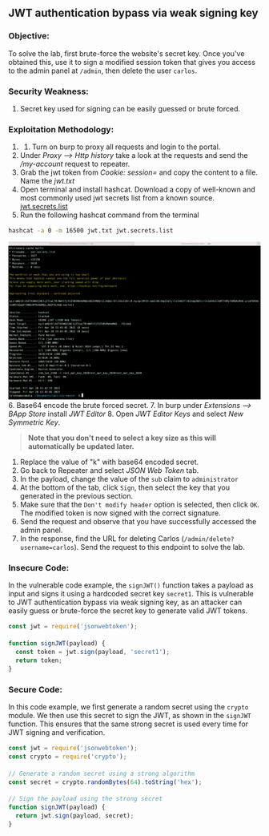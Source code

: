 
## JWT authentication bypass via weak signing key

### Objective:
To solve the lab, first brute-force the website's secret key. Once you've obtained this, use it to sign a modified session token that gives you access to the admin panel at `/admin`, then delete the user `carlos`.

### Security Weakness:
1. Secret key used for signing can be easily guessed or brute forced.

### Exploitation Methodology:
1. 1. Turn on burp to proxy all requests and login to the portal. 
2. Under *Proxy --> Http history* take a look at the requests and send the */my-account* request to repeater.
3. Grab the jwt token from *Cookie: session=* and copy the content to a file. Name the *jwt.txt*
4. Open terminal and install hashcat. Download a copy of well-known and most commonly used jwt secrets list from a known source. [jwt.secrets.list](https://raw.githubusercontent.com/wallarm/jwt-secrets/master/jwt.secrets.list)
5. Run the following hashcat command from the terminal
```bash
hashcat -a 0 -m 16500 jwt.txt jwt.secrets.list
```
![](./Images/a23b1981ba58a6f7e1da426b987108f7.png)
6. Base64 encode the brute forced secret. 
7. In burp under *Extensions --> BApp Store* install *JWT Editor*
8. Open *JWT Editor Keys* and select *New Symmetric Key*. 
> **Note that you don't need to select a key size as this will automatically be updated later.**
1. Replace the value of "k" with base64 encoded secret.
2. Go back to Repeater and select *JSON Web Token* tab. 
3. In the payload, change the value of the `sub` claim to `administrator`
4. At the bottom of the tab, click `Sign`, then select the key that you generated in the previous section.
5. Make sure that the `Don't modify header` option is selected, then click `OK`. The modified token is now signed with the correct signature.
6. Send the request and observe that you have successfully accessed the admin panel.
7. In the response, find the URL for deleting Carlos (`/admin/delete?username=carlos`). Send the request to this endpoint to solve the lab.

### Insecure Code:
In the vulnerable code example, the `signJWT()` function takes a payload as input and signs it using a hardcoded secret key `secret1`. This is vulnerable to JWT authentication bypass via weak signing key, as an attacker can easily guess or brute-force the secret key to generate valid JWT tokens.
```javascript
const jwt = require('jsonwebtoken');

function signJWT(payload) {
  const token = jwt.sign(payload, 'secret1');
  return token;
}
```

### Secure Code:
In this code example, we first generate a random secret using the `crypto` module. We then use this secret to sign the JWT, as shown in the `signJWT` function. This ensures that the same strong secret is used every time for JWT signing and verification.
```javascript
const jwt = require('jsonwebtoken');
const crypto = require('crypto');

// Generate a random secret using a strong algorithm
const secret = crypto.randomBytes(64).toString('hex');

// Sign the payload using the strong secret
function signJWT(payload) {
  return jwt.sign(payload, secret);
}
```
